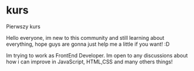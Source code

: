 # kurs
Pierwszy kurs

Hello everyone, im new to this community and still learning about everything, hope guys are gonna just help me a little if you want! :D 


Im trying to work as FrontEnd Developer. Im open to any discussions about how i can improve in JavaScript, HTML,CSS and many others things! 
